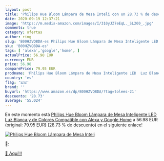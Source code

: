 ```yaml
---
layout: post
title: 'Philips Hue Bloom Lámpara de Mesa Inteli con un 28.73 % de descuento'
date: 2020-09-19 12:37:21
image: 'https://m.media-amazon.com/images/I/310yJZ7eEqL._SL200_.jpg'
comments: true
category: ofertas
author: ring
slug: 'B00HZVQ8DA-es Philips Hue Bloom Lámpara de Mesa Inteligente LED Luz...'
sku: 'B00HZVQ8DA-es'
tags: [ 'alexa','google','home', ]
actualPrice: 56.98 EUR
currency: EUR
price: 56.98
comparePrice: 79.95 EUR
prodname: 'Philips Hue Bloom Lámpara de Mesa Inteligente LED  Luz Blanca y de Colores  Compatible con Alexa y Google Home'
country: 'es'
flag: '🇪🇸'
brand: ''
buyurl: 'https://www.amazon.es/dp/B00HZVQ8DA/?tag=tolees-21'
descuento: '28.73'
average: '55.024'
---
```


En este momento está [Philips Hue Bloom Lámpara de Mesa Inteligente LED  Luz Blanca y de Colores  Compatible con Alexa y Google Home](https://www.amazon.es/dp/B00HZVQ8DA/?tag=tolees-21) a 56.98 EUR (original: 79.95 EUR) (28.73 %  de descuento) en el siguiente enlace!

[![Philips Hue Bloom Lámpara de Mesa Inteli](https://m.media-amazon.com/images/I/310yJZ7eEqL._SL200_.jpg)](https://www.amazon.es/dp/B00HZVQ8DA/?tag=tolees-21)

🔎:


[🛒 Aquí!!!](https://www.amazon.es/dp/B00HZVQ8DA/?tag=tolees-21)
